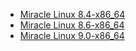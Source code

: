 * [Miracle Linux 8.4-x86_64](https://repo.dist.miraclelinux.net/miraclelinux/isos/8.4-released/x86_64/MIRACLELINUX-8.4-rtm-x86_64.iso)
* [Miracle Linux 8.6-x86_64](https://repo.dist.miraclelinux.net/miraclelinux/isos/8.6-released/x86_64/MIRACLELINUX-8.6-rtm-x86_64.iso)
* [Miracle Linux 9.0-x86_64](https://repo.dist.miraclelinux.net/miraclelinux/isos/9.0-released/x86_64/MIRACLELINUX-9.0-rtm-x86_64.iso)
